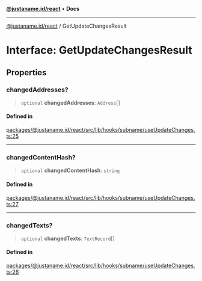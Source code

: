 [**@justaname.id/react**](../README.md) • **Docs**

***

[@justaname.id/react](../globals.md) / GetUpdateChangesResult

# Interface: GetUpdateChangesResult

## Properties

### changedAddresses?

> `optional` **changedAddresses**: `Address`[]

#### Defined in

[packages/@justaname.id/react/src/lib/hooks/subname/useUpdateChanges.ts:25](https://github.com/JustaName-id/JustaName-sdk/blob/dc845c10af242e3ca87d95ef392516ac0bfa8b95/packages/@justaname.id/react/src/lib/hooks/subname/useUpdateChanges.ts#L25)

***

### changedContentHash?

> `optional` **changedContentHash**: `string`

#### Defined in

[packages/@justaname.id/react/src/lib/hooks/subname/useUpdateChanges.ts:27](https://github.com/JustaName-id/JustaName-sdk/blob/dc845c10af242e3ca87d95ef392516ac0bfa8b95/packages/@justaname.id/react/src/lib/hooks/subname/useUpdateChanges.ts#L27)

***

### changedTexts?

> `optional` **changedTexts**: `TextRecord`[]

#### Defined in

[packages/@justaname.id/react/src/lib/hooks/subname/useUpdateChanges.ts:26](https://github.com/JustaName-id/JustaName-sdk/blob/dc845c10af242e3ca87d95ef392516ac0bfa8b95/packages/@justaname.id/react/src/lib/hooks/subname/useUpdateChanges.ts#L26)
